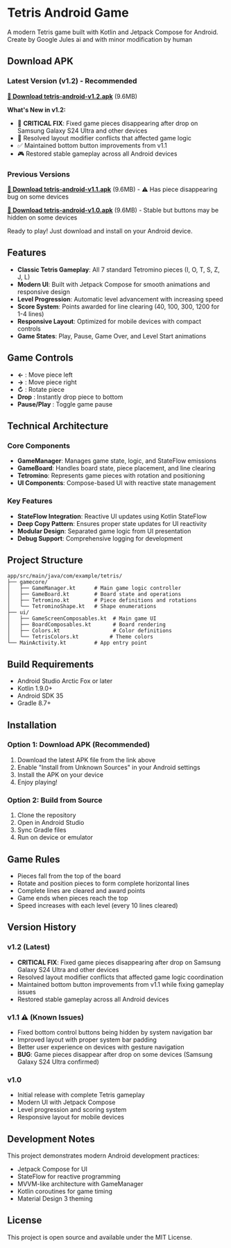 # Tetris Android Game

A modern Tetris game built with Kotlin and Jetpack Compose for Android. Create by Google Jules ai and with minor modification by human

## Download APK

### Latest Version (v1.2) - Recommended
**[📱 Download tetris-android-v1.2.apk](./tetris-android-v1.2.apk)** (9.6MB)

**What's New in v1.2:**
- 🐛 **CRITICAL FIX**: Fixed game pieces disappearing after drop on Samsung Galaxy S24 Ultra and other devices
- 🔧 Resolved layout modifier conflicts that affected game logic
- ✅ Maintained bottom button improvements from v1.1
- 🎮 Restored stable gameplay across all Android devices

### Previous Versions
**[📱 Download tetris-android-v1.1.apk](./tetris-android-v1.1.apk)** (9.6MB) - ⚠️ Has piece disappearing bug on some devices

**[📱 Download tetris-android-v1.0.apk](./tetris-android-v1.0.apk)** (9.6MB) - Stable but buttons may be hidden on some devices

Ready to play! Just download and install on your Android device.

## Features

- **Classic Tetris Gameplay**: All 7 standard Tetromino pieces (I, O, T, S, Z, J, L)
- **Modern UI**: Built with Jetpack Compose for smooth animations and responsive design
- **Level Progression**: Automatic level advancement with increasing speed
- **Score System**: Points awarded for line clearing (40, 100, 300, 1200 for 1-4 lines)
- **Responsive Layout**: Optimized for mobile devices with compact controls
- **Game States**: Play, Pause, Game Over, and Level Start animations

## Game Controls

- **←** : Move piece left
- **→** : Move piece right  
- **↻** : Rotate piece
- **Drop** : Instantly drop piece to bottom
- **Pause/Play** : Toggle game pause

## Technical Architecture

### Core Components

- **GameManager**: Manages game state, logic, and StateFlow emissions
- **GameBoard**: Handles board state, piece placement, and line clearing
- **Tetromino**: Represents game pieces with rotation and positioning
- **UI Components**: Compose-based UI with reactive state management

### Key Features

- **StateFlow Integration**: Reactive UI updates using Kotlin StateFlow
- **Deep Copy Pattern**: Ensures proper state updates for UI reactivity
- **Modular Design**: Separated game logic from UI presentation
- **Debug Support**: Comprehensive logging for development

## Project Structure

```
app/src/main/java/com/example/tetris/
├── gamecore/
│   ├── GameManager.kt      # Main game logic controller
│   ├── GameBoard.kt        # Board state and operations
│   ├── Tetromino.kt        # Piece definitions and rotations
│   └── TetrominoShape.kt   # Shape enumerations
├── ui/
│   ├── GameScreenComposables.kt  # Main game UI
│   ├── BoardComposables.kt       # Board rendering
│   ├── Colors.kt                 # Color definitions
│   └── TetrisColors.kt          # Theme colors
└── MainActivity.kt         # App entry point
```

## Build Requirements

- Android Studio Arctic Fox or later
- Kotlin 1.9.0+
- Android SDK 35
- Gradle 8.7+

## Installation

### Option 1: Download APK (Recommended)
1. Download the latest APK file from the link above
2. Enable "Install from Unknown Sources" in your Android settings
3. Install the APK on your device
4. Enjoy playing!

### Option 2: Build from Source
1. Clone the repository
2. Open in Android Studio
3. Sync Gradle files
4. Run on device or emulator

## Game Rules

- Pieces fall from the top of the board
- Rotate and position pieces to form complete horizontal lines
- Complete lines are cleared and award points
- Game ends when pieces reach the top
- Speed increases with each level (every 10 lines cleared)

## Version History

### v1.2 (Latest)
- **CRITICAL FIX**: Fixed game pieces disappearing after drop on Samsung Galaxy S24 Ultra and other devices
- Resolved layout modifier conflicts that affected game logic coordination
- Maintained bottom button improvements from v1.1 while fixing gameplay issues
- Restored stable gameplay across all Android devices

### v1.1 ⚠️ (Known Issues)
- Fixed bottom control buttons being hidden by system navigation bar
- Improved layout with proper system bar padding
- Better user experience on devices with gesture navigation
- **BUG**: Game pieces disappear after drop on some devices (Samsung Galaxy S24 Ultra confirmed)

### v1.0
- Initial release with complete Tetris gameplay
- Modern UI with Jetpack Compose
- Level progression and scoring system
- Responsive layout for mobile devices

## Development Notes

This project demonstrates modern Android development practices:
- Jetpack Compose for UI
- StateFlow for reactive programming
- MVVM-like architecture with GameManager
- Kotlin coroutines for game timing
- Material Design 3 theming

## License

This project is open source and available under the MIT License.
